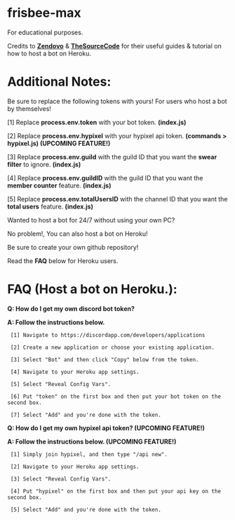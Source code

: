 # frisbee-max
For educational purposes.

Credits to [**Zendovo**](https://github.com/Zendovo) & [**TheSourceCode**](https://github.com/The-SourceCode) for their useful guides & tutorial on how to host a bot on Heroku.

# Additional Notes:
Be sure to replace the following tokens with yours!
For users who host a bot by themselves!

[1] Replace **process.env.token** with your bot token. **(index.js)**

[2] Replace **process.env.hypixel** with your hypixel api token. **(commands > hypixel.js) (UPCOMING FEATURE!)**

[3] Replace **process.env.guild** with the guild ID that you want the **swear filter** to ignore. **(index.js)**

[4] Replace **process.env.guildID** with the guild ID that you want the **member counter** feature. **(index.js)**

[5] Replace **process.env.totalUsersID** with the channel ID that you want the **total users** feature. **(index.js)**

Wanted to host a bot for 24/7 without using your own PC?

No problem!, You can also host a bot on Heroku!

Be sure to create your own github repository!

Read the **FAQ** below for Heroku users.

# FAQ (Host a bot on Heroku.):
**Q: How do I get my own discord bot token?**

**A: Follow the instructions below.**

     [1] Navigate to https://discordapp.com/developers/applications
     
     [2] Create a new application or choose your existing application.
     
     [3] Select "Bot" and then click "Copy" below from the token.
     
     [4] Navigate to your Heroku app settings.
     
     [5] Select "Reveal Config Vars".
     
     [6] Put "token" on the first box and then put your bot token on the second box.
     
     [7] Select "Add" and you're done with the token.
     
**Q: How do I get my own hypixel api token? (UPCOMING FEATURE!)**

**A: Follow the instructions below. (UPCOMING FEATURE!)**

     [1] Simply join hypixel, and then type "/api new".
     
     [2] Navigate to your Heroku app settings.
     
     [3] Select "Reveal Config Vars".
     
     [4] Put "hypixel" on the first box and then put your api key on the second box.
     
     [5] Select "Add" and you're done with the token.
